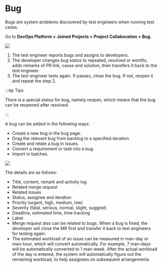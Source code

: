 # Bug

Bugs are system problems discovered by test engineers when running test cases.

Go to **DevOps Platform > Joined Projects > Project Collaboration > Bug**.

![](http://terminus-paas.oss-cn-hangzhou.aliyuncs.com/paas-doc/2022/01/18/3bc8f8a8-b8fa-4bac-9046-5c4a87db8c04.png)

1. The test engineer reports bugs and assigns to developers.
2. The developer changes bug status to repeated, resolved or wontfix, adds remarks of PR link, cause and solution, then transfers it back to the test engineer.
3. The test engineer tests again. If passes, close the bug. If not, reopen it and repeat the step 2.

:::tip Tips

There is a special status for bug, namely reopen, which means that the bug can be reopened after resolved.

:::

A bug can be added in the following ways:

- Create a new bug in the bug page.
- Drag the relevant bug from backlog to a specified iteration.
- Create and relate a bug in issues.
- Convert a requirement or task into a bug.
- Import in batches.

![](http://terminus-paas.oss-cn-hangzhou.aliyuncs.com/paas-doc/2022/01/18/dd8066ea-2475-4530-a057-1197d9800d9b.png)

The details are as follows:
* Title, content, remark and activity log
* Related merge request
* Related issues
* Status, assignee and iteration
* Priority (urgent, high, medium, low)
* Severity (fatal, serious, normal, slight, suggest)
* Deadline, estimated time, time tracking
* Label
* Merge request also can be related to bugs. When a bug is fixed, the developer will close the MR first and transfer it back to test engineers for testing again.
* The estimated workload of an issue can be measured in man-day or man-hour, which will convert automatically. For example, 7 man-days will be automatically converted to 1 man-week. After the actual workload of the day is entered, the system will automatically figure out the remaining workload, to help assignees on subsequent arrangements.
